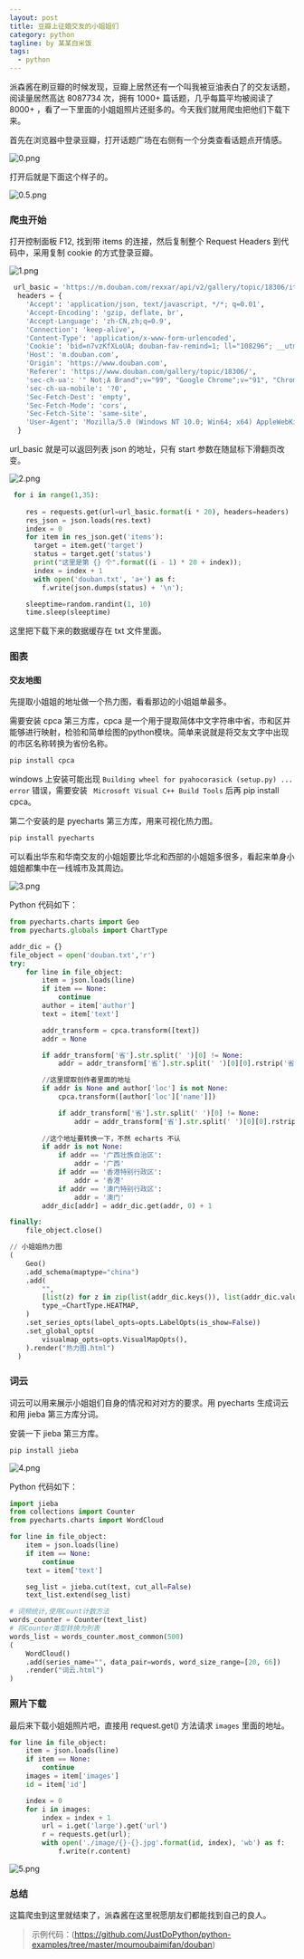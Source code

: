 ```yaml
---
layout: post
title: 豆瓣上征婚交友的小姐姐们
category: python
tagline: by 某某白米饭
tags: 
  - python
---
```


派森酱在刷豆瓣的时候发现，豆瓣上居然还有一个叫我被豆油表白了的交友话题，阅读量居然高达 8087734 次，拥有 1000+ 篇话题，几乎每篇平均被阅读了 8000+ ，看了一下里面的小姐姐照片还挺多的。今天我们就用爬虫把他们下载下来。
<!--more-->

首先在浏览器中登录豆瓣，打开话题广场在右侧有一个分类查看话题点开情感。

![0.png](0.png)

打开后就是下面这个样子的。

![0.5.png](0.5.png)

### 爬虫开始

打开控制面板 F12, 找到带 items 的连接，然后复制整个 Request Headers 到代码中，采用复制 cookie 的方式登录豆瓣。

![1.png](1.png)

```python
 url_basic = 'https://m.douban.com/rexxar/api/v2/gallery/topic/18306/items?from_web=1&sort=hot&start={}&count=20&status_full_text=1&guest_only=0&ck=GStY'
  headers = { 
    'Accept': 'application/json, text/javascript, */*; q=0.01',
    'Accept-Encoding': 'gzip, deflate, br',
    'Accept-Language': 'zh-CN,zh;q=0.9',
    'Connection': 'keep-alive',
    'Content-Type': 'application/x-www-form-urlencoded',
    'Cookie': 'bid=n7vzKfXLoUA; douban-fav-remind=1; ll="108296"; __utmc=30149280; __utmz=30149280.1624276858.2.2.utmcsr=google|utmccn=(organic)|utmcmd=organic|utmctr=(not%20provided); ap_v=0,6.0; gr_user_id=ca8b9156-1926-4c82-9dda-27fc7f7ad51b; __utma=30149280.66080894.1623848440.1624276858.1624282580.3; __utmt=1; dbcl2="157316158:e4ojS8paSUc"; ck=GStY; push_doumail_num=0; __utmv=30149280.15731; frodotk="a187943e3a17e8bbe496bcbaae47ba31"; push_noty_num=0; __utmb=30149280.11.10.1624282580',
    'Host': 'm.douban.com',
    'Origin': 'https://www.douban.com',
    'Referer': 'https://www.douban.com/gallery/topic/18306/',
    'sec-ch-ua': '" Not;A Brand";v="99", "Google Chrome";v="91", "Chromium";v="91"',
    'sec-ch-ua-mobile': '?0',
    'Sec-Fetch-Dest': 'empty',
    'Sec-Fetch-Mode': 'cors',
    'Sec-Fetch-Site': 'same-site',
    'User-Agent': 'Mozilla/5.0 (Windows NT 10.0; Win64; x64) AppleWebKit/537.36 (KHTML, like Gecko) Chrome/91.0.4472.106 Safari/537.36'
  }
```

url_basic 就是可以返回列表 json 的地址，只有 start 参数在随鼠标下滑翻页改变。

![2.png](2.png)

```python
 for i in range(1,35):
    
    res = requests.get(url=url_basic.format(i * 20), headers=headers)
    res_json = json.loads(res.text)
    index = 0
    for item in res_json.get('items'):
      target = item.get('target')
      status = target.get('status')
      print("这里是第 {} 个".format((i - 1) * 20 + index));
      index = index + 1
      with open('douban.txt', 'a+') as f:
        f.write(json.dumps(status) + '\n');

    sleeptime=random.randint(1, 10)
    time.sleep(sleeptime)
```

这里把下载下来的数据缓存在 txt 文件里面。

### 图表

#### 交友地图

先提取小姐姐的地址做一个热力图，看看那边的小姐姐单最多。

需要安装  cpca 第三方库，cpca 是一个用于提取简体中文字符串中省，市和区并能够进行映射，检验和简单绘图的python模块。简单来说就是将交友文字中出现的市区名称转换为省份名称。

```python
pip install cpca
```

windows 上安装可能出现 `Building wheel for pyahocorasick (setup.py) ... error` 错误，需要安装 ` Microsoft Visual C++ Build Tools` 后再 pip install cpca。

第二个安装的是 pyecharts 第三方库，用来可视化热力图。

```python
pip install pyecharts
```

可以看出华东和华南交友的小姐姐要比华北和西部的小姐姐多很多，看起来单身小姐姐都集中在一线城市及其周边。

![3.png](3.png)

Python 代码如下：

```python
from pyecharts.charts import Geo
from pyecharts.globals import ChartType

addr_dic = {}
file_object = open('douban.txt','r')
try:
    for line in file_object:
        item = json.loads(line)
        if item == None:
            continue
        author = item['author']
        text = item['text']

        addr_transform = cpca.transform([text])
        addr = None

        if addr_transform['省'].str.split(' ')[0] != None:
            addr = addr_transform['省'].str.split(' ')[0][0].rstrip('省')

        //这里提取创作者里面的地址
        if addr is None and author['loc'] is not None:
            cpca.transform([author['loc']['name']])

            if addr_transform['省'].str.split(' ')[0] != None:
                addr = addr_transform['省'].str.split(' ')[0][0].rstrip('省')
        
        //这个地址要转换一下，不然 echarts 不认
        if addr is not None:
            if addr == '广西壮族自治区':
                addr = '广西'
            if addr == '香港特别行政区':
                addr = '香港'
            if addr == '澳门特别行政区':
                addr = '澳门'
        addr_dic[addr] = addr_dic.get(addr, 0) + 1

finally:
    file_object.close()

// 小姐姐热力图
(
    Geo()
    .add_schema(maptype="china")
    .add(
        "",
        [list(z) for z in zip(list(addr_dic.keys()), list(addr_dic.values()))],
        type_=ChartType.HEATMAP,
    )
    .set_series_opts(label_opts=opts.LabelOpts(is_show=False))
    .set_global_opts(
        visualmap_opts=opts.VisualMapOpts(),
    ).render("热力图.html")
  )
```

### 词云

词云可以用来展示小姐姐们自身的情况和对对方的要求。用 pyecharts 生成词云和用 jieba 第三方库分词。

安装一下 jieba 第三方库。

```python
pip install jieba
```

![4.png](4.png)

Python 代码如下：

```python
import jieba
from collections import Counter
from pyecharts.charts import WordCloud

for line in file_object:
    item = json.loads(line)
    if item == None:
        continue
    text = item['text']

    seg_list = jieba.cut(text, cut_all=False)
    text_list.extend(seg_list)

# 词频统计,使用Count计数方法
words_counter = Counter(text_list)
# 将Counter类型转换为列表
words_list = words_counter.most_common(500)
(
    WordCloud()
    .add(series_name="", data_pair=words, word_size_range=[20, 66])
    .render("词云.html")
)

```

### 照片下载

最后来下载小姐姐照片吧，直接用 request.get() 方法请求 `images` 里面的地址。

```python
for line in file_object:
    item = json.loads(line)
    if item == None:
        continue
    images = item['images']
    id = item['id']

    index = 0
    for i in images:
        index = index + 1
        url = i.get('large').get('url')
        r = requests.get(url);
        with open('./image/{}-{}.jpg'.format(id, index), 'wb') as f:
            f.write(r.content) 
```

![5.png](5.png)

### 总结

这篇爬虫到这里就结束了，派森酱在这里祝愿朋友们都能找到自己的良人。

> 示例代码：(https://github.com/JustDoPython/python-examples/tree/master/moumoubaimifan/douban)